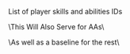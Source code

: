 List of player skills and abilities IDs

\\This Will Also Serve for AAs\\

\\As well as a baseline for the rest\\
